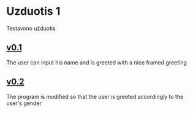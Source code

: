 # Uzduotis 1
Testavimo užduotis

[v0.1](https://github.com/edgarasratas/Uzduotis-1)
----------------------------------------------------
The user can input his name and is greeted with a nice framed greeting

[v0.2](https://github.com/edgarasratas/Uzduotis-1/tree/v0.2)
--------------------------------------------------------------
The program is modified so that the user is greeted accordingly to the user's gender
